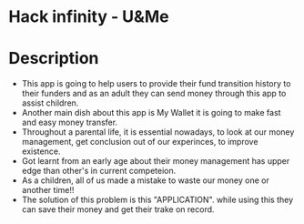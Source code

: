 # Hack infinity - U&Me

# Description 

  - This app is going to help users to provide their fund transition history to their funders and as an adult they can send money through this app to assist children.
  - Another main dish about this app is My Wallet it is going to make fast and easy money transfer.
  - Throughout a parental life, it is essential nowadays, to look at our money management, get conclusion out of our experinces, to improve existence.
  - Got learnt from an early age about their money management has upper edge than other's in current competeion.
  - As a children, all of us made a mistake to waste our money one or another time!!
  - The solution of this problem is this "APPLICATION". while using this they can save their money and get their trake on record.
